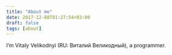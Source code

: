 ```yaml
---
title: "About me"
date: 2017-12-08T01:27:54+03:00
draft: false
tags: [about]
---
```


I’m Vitaly Velikodnyi (RU: Виталий Великодный), a programmer.
